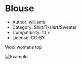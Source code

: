 # Blouse

* Author: williamb
* Category: Shirt/T-shirt/Sweater
* Compatibility: 1.1.x
* License: CC-BY

Wool womans top

![Example](blouse.png)

